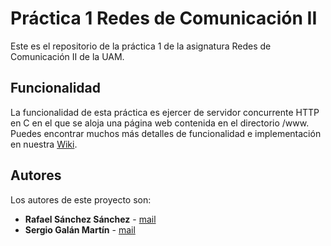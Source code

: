 # Práctica 1 Redes de Comunicación II
Este es el repositorio de la práctica 1 de la asignatura Redes de Comunicación
II de la UAM.

## Funcionalidad
La funcionalidad de esta práctica es ejercer de servidor concurrente HTTP en C en el
que se aloja una página web contenida en el directorio /www.
Puedes encontrar muchos más detalles de funcionalidad e implementación en
nuestra [Wiki](https://vega.ii.uam.es/2302-02-19/practica1/wikis/home).

## Autores
Los autores de este proyecto son:
* **Rafael Sánchez Sánchez** - [mail](rafael.sanchezs@estudiante.uam.es)
* **Sergio Galán Martín** - [mail](sergio.galanm@estudiante.uam.es)
